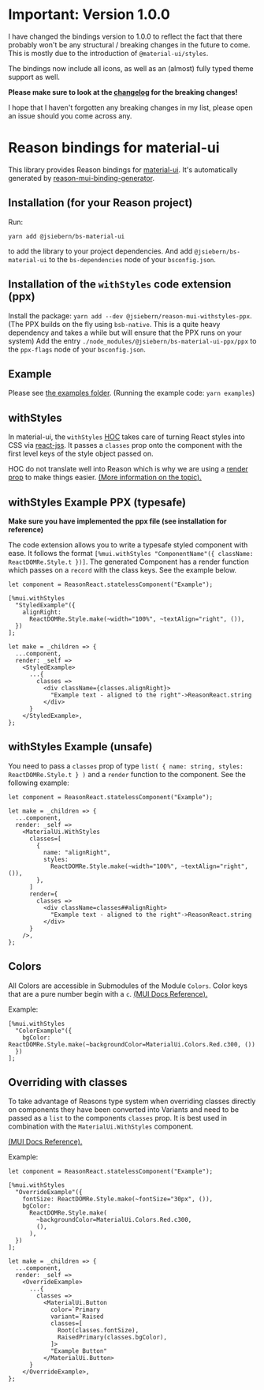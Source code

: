 # Important: Version 1.0.0
I have changed the bindings version to 1.0.0 to reflect the fact that there probably won't be any structural / breaking changes in the future to come.
This is mostly due to the introduction of `@material-ui/styles`.

The bindings now include all icons, as well as an (almost) fully typed theme support as well.

**Please make sure to look at the [changelog](https://github.com/jsiebern/bs-material-ui/blob/master/CHANGELOG.md) for the breaking changes!**

I hope that I haven't forgotten any breaking changes in my list, please open an issue should you come across any.

# Reason bindings for material-ui
This library provides Reason bindings for
[material-ui](https://material-ui-next.com/). It's automatically generated by
[reason-mui-binding-generator](https://github.com/jsiebern/reason-mui-binding-generator).

## Installation (for your Reason project)

Run:

    yarn add @jsiebern/bs-material-ui

to add the library to your project dependencies. And add `@jsiebern/bs-material-ui` to the `bs-dependencies` node of your `bsconfig.json`.

## Installation of the `withStyles` code extension (ppx)

Install the package: `yarn add --dev @jsiebern/reason-mui-withstyles-ppx`.
(The PPX builds on the fly using `bsb-native`. This is a quite heavy dependency and takes a while but will ensure that the PPX runs on your system)
Add the entry `./node_modules/@jsiebern/bs-material-ui-ppx/ppx` to the `ppx-flags` node of your `bsconfig.json`.

## Example

Please see [the examples folder](https://github.com/jsiebern/bs-material-ui/tree/master/examples).
(Running the example code: `yarn examples`)

## withStyles

In material-ui, the `withStyles` [HOC](https://reactjs.org/docs/higher-order-components.html) takes care of turning React styles into CSS via [react-jss](https://github.com/cssinjs/react-jss). It passes a `classes` prop onto the component with the first level keys of the style object passed on.

HOC do not translate well into Reason which is why we are using a [render prop](http://reactpatterns.com/#render-callback) to make things easier. [(More information on the topic).](https://www.youtube.com/watch?v=BcVAq3YFiuc)

## withStyles Example PPX (typesafe)

**Make sure you have implemented the ppx file (see installation for reference)**

The code extension allows you to write a typesafe styled component with ease. It follows the format `[%mui.withStyles "ComponentName"({ className: ReactDOMRe.Style.t })]`. The generated Component has a render function which passes on a `record` with the class keys. See the example below.

```reason
let component = ReasonReact.statelessComponent("Example");

[%mui.withStyles
  "StyledExample"({
    alignRight:
      ReactDOMRe.Style.make(~width="100%", ~textAlign="right", ()),
  })
];

let make = _children => {
  ...component,
  render: _self =>
    <StyledExample>
      ...{
        classes =>
          <div className={classes.alignRight}>
            "Example text - aligned to the right"->ReasonReact.string
          </div>
      }
    </StyledExample>,
};
```

## withStyles Example (unsafe)
You need to pass a `classes` prop of type `list( { name: string, styles: ReactDOMRe.Style.t } )` and a `render` function to the component. See the following example:

```reason
let component = ReasonReact.statelessComponent("Example");

let make = _children => {
  ...component,
  render: _self =>
    <MaterialUi.WithStyles
      classes=[
        {
          name: "alignRight",
          styles:
            ReactDOMRe.Style.make(~width="100%", ~textAlign="right", ()),
        },
      ]
      render={
        classes =>
          <div className=classes##alignRight>
            "Example text - aligned to the right"->ReasonReact.string
          </div>
      }
    />,
};
```

## Colors

All Colors are accessible in Submodules of the Module `Colors`. Color keys that are a pure number begin with a `c`. [(MUI Docs Reference).](https://material-ui-next.com/style/color/)

Example:

```reason
[%mui.withStyles
  "ColorExample"({
    bgColor: ReactDOMRe.Style.make(~backgroundColor=MaterialUi.Colors.Red.c300, ())
  })
];
```

## Overriding with classes

To take advantage of Reasons type system when overriding classes directly on components they have been converted into Variants and need to be passed as a `list` to the components `classes` prop. It is best used in combination with the `MaterialUi.WithStyles` component.

[(MUI Docs Reference).](https://material-ui-1dab0.firebaseapp.com/customization/overrides/#overriding-with-classes)

Example:
```reason
let component = ReasonReact.statelessComponent("Example");

[%mui.withStyles
  "OverrideExample"({
    fontSize: ReactDOMRe.Style.make(~fontSize="30px", ()),
    bgColor:
      ReactDOMRe.Style.make(
        ~backgroundColor=MaterialUi.Colors.Red.c300,
        (),
      ),
  })
];

let make = _children => {
  ...component,
  render: _self =>
    <OverrideExample>
      ...{
        classes =>
          <MaterialUi.Button
            color=`Primary
            variant=`Raised
            classes=[
              Root(classes.fontSize),
              RaisedPrimary(classes.bgColor),
            ]>
            "Example Button"
          </MaterialUi.Button>
      }
    </OverrideExample>,
};
```
